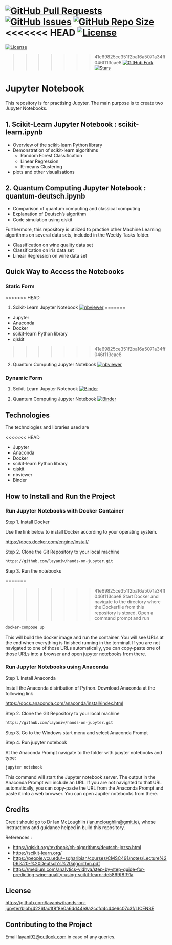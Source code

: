 [![GitHub Pull Requests](https://img.shields.io/github/issues-pr/layaniw/hands-on-jupyter)](https://github.com/layaniw/hands-on-jupyter/pulls)
[![GitHub Issues](https://img.shields.io/github/issues/layaniw/hands-on-jupyter?color=yellow)](https://github.com/layaniw/hands-on-jupyter/issues)
[![GitHub Repo Size](https://img.shields.io/github/repo-size/layaniw/hands-on-jupyter)](https://github.com/layaniw/hands-on-jupyter/usuals)
<<<<<<< HEAD
[![License](https://img.shields.io/github/license/layaniw/hands-on-jupyter?color=purple)](https://github.com/layaniw/hands-on-jupyter/usuals)
=======
[![License](https://img.shields.io/github/license/layaniw/hands-on-jupyter?color=yellow)](https://github.com/layaniw/hands-on-jupyter/usuals)
>>>>>>> 41e69825ce351f2ba16a5071a34ff046f113cae8
[![GitHub Fork](https://img.shields.io/github/forks/layaniw/hands-on-jupyter?style=social)](https://github.com/layaniw/hands-on-jupyter/usuals)
[![Stars](https://img.shields.io/github/stars/layaniw/hands-on-jupyter?style=social)](https://github.com/layaniw/hands-on-jupyter/usuals)

# Jupyter Notebook

This repository is for practising Jupyter. The main purpose is to create two Jupyter Notebooks.

## 1. Scikit-Learn Jupyter Notebook : scikit-learn.ipynb

- Overview of the scikit-learn Python library
- Demonstration of scikit-learn algorithms
  - Random Forest Classification
  - Linear Regression
  - K-means Clustering
- plots and other visualisations

## 2. Quantum Computing Jupyter Notebook : quantum-deutsch.ipynb

- Comparison of quantum computing and classical computing
- Explanation of Deutsch’s algorithm
- Code simulation using qiskit

Furthermore, this repository is utilized to practise other Machine Learning algorithms on several data sets, included in the Weekly Tasks folder.

- Classification on wine quality data set
- Classification on iris data set
- Linear Regression on wine data set

## Quick Way to Access the Notebooks

### Static Form

<<<<<<< HEAD
1. Scikit-Learn Jupyter Notebook [![nbviewer](https://raw.githubusercontent.com/jupyter/design/master/logos/Badges/nbviewer_badge.svg)](https://nbviewer.org/github/layaniw/hands-on-jupyter/blob/main/scikit-learn.ipynb)
=======
- Jupyter
- Anaconda
- Docker
- scikit-learn Python library
- qiskit 
>>>>>>> 41e69825ce351f2ba16a5071a34ff046f113cae8

2. Quantum Computing Jupyter Notebook [![nbviewer](https://raw.githubusercontent.com/jupyter/design/master/logos/Badges/nbviewer_badge.svg)](https://nbviewer.org/github/layaniw/hands-on-jupyter/blob/main/quantum-deutsch.ipynb)

### Dynamic Form

1. Scikit-Learn Jupyter Notebook [![Binder](https://mybinder.org/badge_logo.svg)](https://mybinder.org/v2/gh/layaniw/hands-on-jupyter/HEAD?labpath=scikit-learn.ipynb)

2. Quantum Computing Jupyter Notebook [![Binder](https://mybinder.org/badge_logo.svg)](https://mybinder.org/v2/gh/layaniw/hands-on-jupyter/HEAD?labpath=quantum-deutsch.ipynb)

## Technologies

The technologies and libraries used are

<<<<<<< HEAD
- Jupyter
- Anaconda
- Docker
- scikit-learn Python library
- qiskit
- nbviewer
- Binder

## How to Install and Run the Project

### Run Jupyter Notebooks with Docker Container

Step 1. Install Docker

Use the link below to install Docker according to your operating system.

https://docs.docker.com/engine/install/

Step 2. Clone the Git Repository to your local machine

```sh
https://github.com/layaniw/hands-on-jupyter.git
```

Step 3. Run the notebooks

=======
>>>>>>> 41e69825ce351f2ba16a5071a34ff046f113cae8
Start Docker and navigate to the directory where the Dockerfile from this repository is stored. Open a command prompt and run

```sh
docker-compose up
```

This will build the docker image and run the container. You will see URLs at the end when everything is finished running in the terminal. If you are not navigated to one of those URLs automatically, you can copy-paste one of those URLs into a browser and open jupyter notebooks from there.

### Run Jupyter Notebooks using Anaconda

Step 1. Install Anaconda

Install the Anaconda distribution of Python. Download Anaconda at the following link

https://docs.anaconda.com/anaconda/install/index.html

Step 2. Clone the Git Repository to your local machine

```sh
https://github.com/layaniw/hands-on-jupyter.git
```

Step 3. Go to the Windows start menu and select Anaconda Prompt

Step 4. Run jupyter notebook

At the Anaconda Prompt navigate to the folder with jupyter notebooks and type:

```sh
jupyter notebook
```

This command will start the Jupyter notebook server. The output in the Anaconda Prompt will include an URL. If you are not navigated to that URL automatically, you can copy-paste the URL from the Anaconda Prompt and paste it into a web browser. You can open Jupiter notebooks from there.

## Credits

Credit should go to Dr Ian McLoughlin (ian.mcloughlin@gmit.ie), whose instructions and guidance helped in build this repository.

References :

- https://qiskit.org/textbook/ch-algorithms/deutsch-jozsa.html
- https://scikit-learn.org/
- https://people.vcu.edu/~sgharibian/courses/CMSC491/notes/Lecture%206%20-%20Deutsch's%20algorithm.pdf
- https://medium.com/analytics-vidhya/step-by-step-guide-for-predicting-wine-quality-using-scikit-learn-de5869f8f91a

## License

https://github.com/layaniw/hands-on-jupyter/blob/4226fac1f8f8e0a6dd44e8a2ccfd4c44e6c07c3f/LICENSE

## Contributing to the Project

Email layani92@outlook.com in case of any queries.
